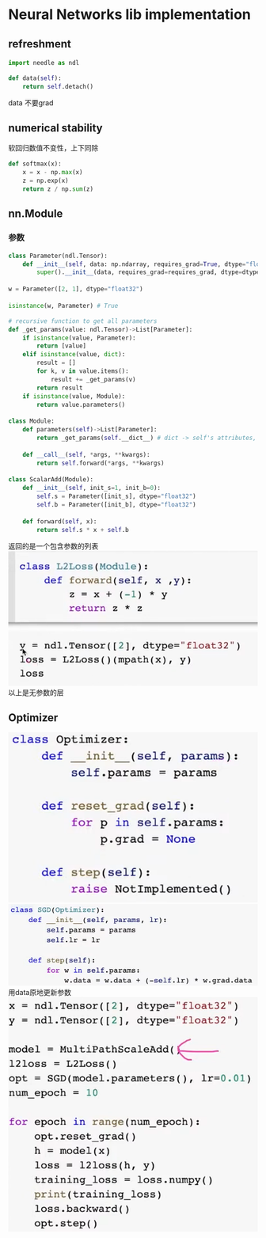 # Neural Networks lib implementation
## refreshment
```python
import needle as ndl
```

```python
def data(self):
    return self.detach()
```
data 不要grad

## numerical stability
软回归数值不变性，上下同除
```python
def softmax(x):
    x = x - np.max(x)
    z = np.exp(x)
    return z / np.sum(z)
```

## nn.Module
### 参数
```python
class Parameter(ndl.Tensor):
    def __init__(self, data: np.ndarray, requires_grad=True, dtype="float32"):
        super().__init__(data, requires_grad=requires_grad, dtype=dtype)

w = Parameter([2, 1], dtype="float32")

isinstance(w, Parameter) # True
```
```python
# recursive function to get all parameters
def _get_params(value: ndl.Tensor)->List[Parameter]:
    if isinstance(value, Parameter):
        return [value]
    elif isinstance(value, dict):
        result = []
        for k, v in value.items():
            result += _get_params(v)
        return result
    if isinstance(value, Module):
        return value.parameters()

class Module:
    def parameters(self)->List[Parameter]:
        return _get_params(self.__dict__) # dict -> self's attributes, will be recursively searched for Parameter instances

    def __call__(self, *args, **kwargs):
        return self.forward(*args, **kwargs)

class ScalarAdd(Module):
    def __init__(self, init_s=1, init_b=0):
        self.s = Parameter([init_s], dtype="float32")
        self.b = Parameter([init_b], dtype="float32")

    def forward(self, x):
        return self.s * x + self.b
```
返回的是一个包含参数的列表
![alt text](image.png)
以上是无参数的层

## Optimizer
![alt text](image-1.png)
![alt text](image-2.png)
用data原地更新参数
![alt text](image-3.png)